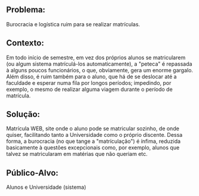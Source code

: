 ## Problema:
Burocracia e logística ruim para se realizar matrículas. 

## Contexto:
Em todo início de semestre, em vez dos próprios alunos se matricularem (ou algum sistema matrículá-los automaticamente), a "peteca" é repassada à alguns poucos funcionários, o que, obviamente, gera um enorme gargalo.
Além disso, é ruim também para o aluno, que há de se deslocar até a faculdade e esperar numa fila por longos períodos; impedindo, por exemplo, o mesmo de realizar alguma viagem durante o período de matrícula.

## Solução:
Matrícula WEB, site onde o aluno pode se matricular sozinho, de onde quiser, facilitando tanto a Universidade como o próprio discente. Dessa forma, a burocracia (no que tange a "matrículação") é ínfima, reduzida basicamente à questões excepcionais como, por exemplo, alunos que talvez se matricularam em matérias que não queriam etc.

## Público-Alvo:
Alunos e Universidade (sistema)